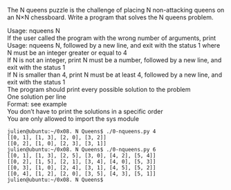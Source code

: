 The N queens puzzle is the challenge of placing N non-attacking queens on an N×N chessboard. Write a program that solves the N queens problem.

Usage: nqueens N  
If the user called the program with the wrong number of arguments, print Usage: nqueens N, followed by a new line, and exit with the status 1
where N must be an integer greater or equal to 4  
If N is not an integer, print N must be a number, followed by a new line, and exit with the status 1  
If N is smaller than 4, print N must be at least 4, followed by a new line, and exit with the status 1  
The program should print every possible solution to the problem  
One solution per line  
Format: see example  
You don’t have to print the solutions in a specific order  
You are only allowed to import the sys module  
```
julien@ubuntu:~/0x08. N Queens$ ./0-nqueens.py 4
[[0, 1], [1, 3], [2, 0], [3, 2]]
[[0, 2], [1, 0], [2, 3], [3, 1]]
julien@ubuntu:~/0x08. N Queens$ ./0-nqueens.py 6
[[0, 1], [1, 3], [2, 5], [3, 0], [4, 2], [5, 4]]
[[0, 2], [1, 5], [2, 1], [3, 4], [4, 0], [5, 3]]
[[0, 3], [1, 0], [2, 4], [3, 1], [4, 5], [5, 2]]
[[0, 4], [1, 2], [2, 0], [3, 5], [4, 3], [5, 1]]
julien@ubuntu:~/0x08. N Queens$ 
```
